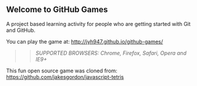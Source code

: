 ## Welcome to GitHub Games

A project based learning activity for people who are getting started with Git and GitHub.

You can play the game at: http://jyh947.github.io/github-games/

>> _*SUPPORTED BROWSERS*: Chrome, Firefox, Safari, Opera and IE9+_

This fun open source game was cloned from: https://github.com/jakesgordon/javascript-tetris
